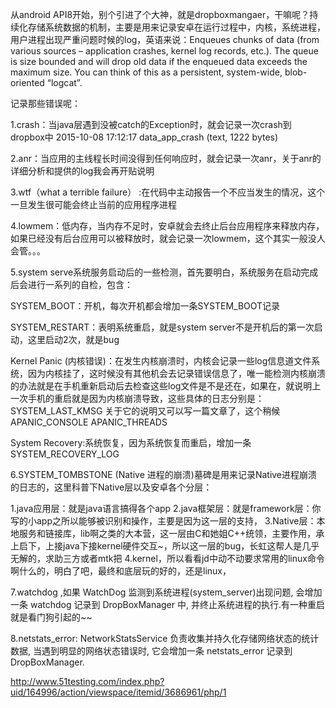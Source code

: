 从android API8开始，别个引进了个大神，就是dropboxmangaer，干嘛呢？持续化存储系统数据的机制，主要是用来记录安卓在运行过程中，内核，系统进程，用户进程出现严重问题时候的log，英语来说：Enqueues chunks of data (from various sources – application crashes, kernel log records, etc.). The queue is size bounded and will drop old data if the enqueued data exceeds the maximum size. You can think of this as a persistent, system-wide, blob-oriented “logcat”.

记录那些错误呢：

1.crash：当java层遇到没被catch的Exception时，就会记录一次crash到dropbox中
2015-10-08 17:12:17 data_app_crash (text, 1222 bytes)

2.anr：当应用的主线程长时间没得到任何响应时，就会记录一次anr，关于anr的详细分析和提供的log我会再开贴说明

3.wtf（what a terrible failure） :在代码中主动报告一个不应当发生的情况，这个一旦发生很可能会终止当前的应用程序进程

4.lowmem：低内存，当内存不足时，安卓就会去终止后台应用程序来释放内存，如果已经没有后台应用可以被释放时，就会记录一次lowmem，这个其实一般没人会管。。。

5.system serve系统服务启动后的一些检测，首先要明白，系统服务在启动完成后会进行一系列的自检，包含：

 SYSTEM_BOOT：开机，每次开机都会增加一条SYSTEM_BOOT记录
 
 SYSTEM_RESTART：表明系统重启，就是system server不是开机后的第一次启动，这里启动2次，就是bug

 Kernel Panic (内核错误)：在发生内核崩溃时，内核会记录一些log信息道文件系统，因为内核挂了，这时候没有其他机会去记录错误信息了，唯一能检测内核崩溃的办法就是在手机重新启动后去检查这些log文件是不是还在，如果在，就说明上一次手机的重启就是因为内核崩溃导致，这些具体的日志分别是：
   SYSTEM_LAST_KMSG  关于它的说明又可以写一篇文章了，这个稍候
   APANIC_CONSOLE
   APANIC_THREADS

 System Recovery:系统恢复，因为系统恢复而重启，增加一条SYSTEM_RECOVERY_LOG

6.SYSTEM_TOMBSTONE (Native 进程的崩溃)墓碑是用来记录Native进程崩溃的日志的，这里科普下Native层以及安卓各个分层：

  1.java应用层：就是java语言搞得各个app
  2.java框架层：就是framework层：你写的小app之所以能够被识别和操作，主要是因为这一层的支持，
  3.Native层：本地服务和链接库，lib啊之类的大本营，这一层由C和她姐C++统领，主要作用，承上启下，上接java下接kernel硬件交互~，所以这一层的bug，长虹这帮人是几乎无解的，求助三方或者mtk把
  4.kernel，所以看看jd中动不动要求常用的linux命令啊什么的，明白了吧，最终和底层玩的好的，还是linux，

7.watchdog ,如果 WatchDog 监测到系统进程(system_server)出现问题, 会增加一条 watchdog 记录到 DropBoxManager 中, 并终止系统进程的执行.有一种重启就是看门狗引起的~~

8.netstats_error: NetworkStatsService 负责收集并持久化存储网络状态的统计数据, 当遇到明显的网络状态错误时, 它会增加一条 netstats_error 记录到 DropBoxManager.


http://www.51testing.com/index.php?uid/164996/action/viewspace/itemid/3686961/php/1







